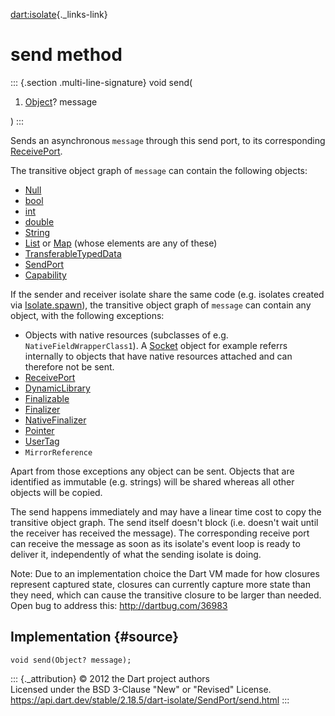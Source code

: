 [dart:isolate](../../dart-isolate/dart-isolate-library){._links-link}

send method
===========

::: {.section .multi-line-signature}
void send(

1.  [Object](../../dart-core/object-class)? message

)
:::

Sends an asynchronous `message` through this send port, to its
corresponding [ReceivePort](../receiveport-class).

The transitive object graph of `message` can contain the following
objects:

-   [Null](../../dart-core/null-class)
-   [bool](../../dart-core/bool-class)
-   [int](../../dart-core/int-class)
-   [double](../../dart-core/double-class)
-   [String](../../dart-core/string-class)
-   [List](../../dart-core/list-class) or
    [Map](../../dart-core/map-class) (whose elements are any of these)
-   [TransferableTypedData](../transferabletypeddata-class)
-   [SendPort](../sendport-class)
-   [Capability](../capability-class)

If the sender and receiver isolate share the same code (e.g. isolates
created via [Isolate.spawn](../isolate/spawn)), the transitive object
graph of `message` can contain any object, with the following
exceptions:

-   Objects with native resources (subclasses of e.g.
    `NativeFieldWrapperClass1`). A [Socket](../../dart-io/socket-class)
    object for example referrs internally to objects that have native
    resources attached and can therefore not be sent.
-   [ReceivePort](../receiveport-class)
-   [DynamicLibrary](../../dart-ffi/dynamiclibrary-class)
-   [Finalizable](../../dart-ffi/finalizable-class)
-   [Finalizer](../../dart-core/finalizer-class)
-   [NativeFinalizer](../../dart-ffi/nativefinalizer-class)
-   [Pointer](../../dart-ffi/pointer-class)
-   [UserTag](../../dart-developer/usertag-class)
-   `MirrorReference`

Apart from those exceptions any object can be sent. Objects that are
identified as immutable (e.g. strings) will be shared whereas all other
objects will be copied.

The send happens immediately and may have a linear time cost to copy the
transitive object graph. The send itself doesn\'t block (i.e. doesn\'t
wait until the receiver has received the message). The corresponding
receive port can receive the message as soon as its isolate\'s event
loop is ready to deliver it, independently of what the sending isolate
is doing.

Note: Due to an implementation choice the Dart VM made for how closures
represent captured state, closures can currently capture more state than
they need, which can cause the transitive closure to be larger than
needed. Open bug to address this: <http://dartbug.com/36983>

Implementation {#source}
--------------

``` {.language-dart data-language="dart"}
void send(Object? message);
```

::: {._attribution}
© 2012 the Dart project authors\
Licensed under the BSD 3-Clause \"New\" or \"Revised\" License.\
<https://api.dart.dev/stable/2.18.5/dart-isolate/SendPort/send.html>
:::
